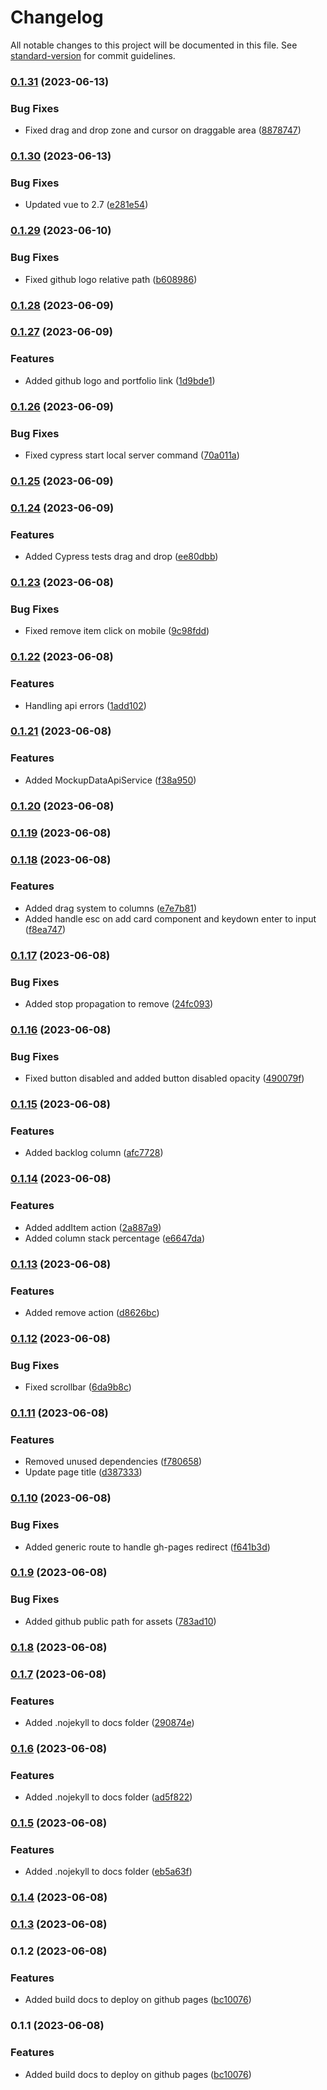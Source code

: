 # Changelog

All notable changes to this project will be documented in this file. See [standard-version](https://github.com/conventional-changelog/standard-version) for commit guidelines.

### [0.1.31](https://github.com/igortrinidad/kanban-board-code-test/compare/v0.1.30...v0.1.31) (2023-06-13)


### Bug Fixes

* Fixed drag and drop zone and cursor on draggable area ([8878747](https://github.com/igortrinidad/kanban-board-code-test/commit/887874751f0054e746b7973c9bdaac0e6ddb3037))

### [0.1.30](https://github.com/igortrinidad/kanban-board-code-test/compare/v0.1.29...v0.1.30) (2023-06-13)


### Bug Fixes

* Updated vue to 2.7 ([e281e54](https://github.com/igortrinidad/kanban-board-code-test/commit/e281e5449c59c24d046faff729c4786987cab128))

### [0.1.29](https://github.com/igortrinidad/kanban-board-code-test/compare/v0.1.28...v0.1.29) (2023-06-10)


### Bug Fixes

* Fixed github logo relative path ([b608986](https://github.com/igortrinidad/kanban-board-code-test/commit/b60898665c4a8eec08b820a325afdbed660013c5))

### [0.1.28](https://github.com/igortrinidad/kanban-board-code-test/compare/v0.1.27...v0.1.28) (2023-06-09)

### [0.1.27](https://github.com/igortrinidad/kanban-board-code-test/compare/v0.1.26...v0.1.27) (2023-06-09)


### Features

* Added github logo and portfolio link ([1d9bde1](https://github.com/igortrinidad/kanban-board-code-test/commit/1d9bde1d092e62d7057744617385b2892e77773a))

### [0.1.26](https://github.com/igortrinidad/kanban-board-code-test/compare/v0.1.25...v0.1.26) (2023-06-09)


### Bug Fixes

* Fixed cypress start local server command ([70a011a](https://github.com/igortrinidad/kanban-board-code-test/commit/70a011aad8470853f180929721caee018cca80ab))

### [0.1.25](https://github.com/igortrinidad/kanban-board-code-test/compare/v0.1.24...v0.1.25) (2023-06-09)

### [0.1.24](https://github.com/igortrinidad/kanban-board-code-test/compare/v0.1.23...v0.1.24) (2023-06-09)


### Features

* Added Cypress tests drag and drop ([ee80dbb](https://github.com/igortrinidad/kanban-board-code-test/commit/ee80dbbd385dd36e1d8e4b0c54030ae2c5aac4e6))

### [0.1.23](https://github.com/igortrinidad/kanban-board-code-test/compare/v0.1.22...v0.1.23) (2023-06-08)


### Bug Fixes

* Fixed remove item click on mobile ([9c98fdd](https://github.com/igortrinidad/kanban-board-code-test/commit/9c98fdd812977dca2580c0d78483a47963eb15fe))

### [0.1.22](https://github.com/igortrinidad/kanban-board-code-test/compare/v0.1.21...v0.1.22) (2023-06-08)


### Features

* Handling api errors ([1add102](https://github.com/igortrinidad/kanban-board-code-test/commit/1add1027e10e2f63d5008ec687c09094061d916f))

### [0.1.21](https://github.com/igortrinidad/kanban-board-code-test/compare/v0.1.20...v0.1.21) (2023-06-08)


### Features

* Added MockupDataApiService ([f38a950](https://github.com/igortrinidad/kanban-board-code-test/commit/f38a9500ad6b6496858bcc36a6dcdd4cd7521cae))

### [0.1.20](https://github.com/igortrinidad/kanban-board-code-test/compare/v0.1.19...v0.1.20) (2023-06-08)

### [0.1.19](https://github.com/igortrinidad/kanban-board-code-test/compare/v0.1.18...v0.1.19) (2023-06-08)

### [0.1.18](https://github.com/igortrinidad/kanban-board-code-test/compare/v0.1.17...v0.1.18) (2023-06-08)


### Features

* Added drag system to columns ([e7e7b81](https://github.com/igortrinidad/kanban-board-code-test/commit/e7e7b813f6fdf900182c5947003e007aba75d3b0))
* Added handle esc on add card component and keydown enter to input ([f8ea747](https://github.com/igortrinidad/kanban-board-code-test/commit/f8ea747011c3e6f14852aef7458ba2ce0149a45c))

### [0.1.17](https://github.com/igortrinidad/kanban-board-code-test/compare/v0.1.16...v0.1.17) (2023-06-08)


### Bug Fixes

* Added stop propagation to remove ([24fc093](https://github.com/igortrinidad/kanban-board-code-test/commit/24fc09379ecc7c32e2ffb3156ed8fc8981d8cf5b))

### [0.1.16](https://github.com/igortrinidad/kanban-board-code-test/compare/v0.1.15...v0.1.16) (2023-06-08)


### Bug Fixes

* Fixed button disabled and added button disabled opacity ([490079f](https://github.com/igortrinidad/kanban-board-code-test/commit/490079f51a02f257ebc66e59e87263d89f007e04))

### [0.1.15](https://github.com/igortrinidad/kanban-board-code-test/compare/v0.1.14...v0.1.15) (2023-06-08)


### Features

* Added backlog column ([afc7728](https://github.com/igortrinidad/kanban-board-code-test/commit/afc77287ae89d77c7cf622696f6358cd8a62e864))

### [0.1.14](https://github.com/igortrinidad/kanban-board-code-test/compare/v0.1.13...v0.1.14) (2023-06-08)


### Features

* Added addItem action ([2a887a9](https://github.com/igortrinidad/kanban-board-code-test/commit/2a887a986fb7996e01247423fbb1ea02d766e82e))
* Added column stack percentage ([e6647da](https://github.com/igortrinidad/kanban-board-code-test/commit/e6647daf4b4b5418e4318f825784382fcd549749))

### [0.1.13](https://github.com/igortrinidad/kanban-board-code-test/compare/v0.1.12...v0.1.13) (2023-06-08)


### Features

* Added remove action ([d8626bc](https://github.com/igortrinidad/kanban-board-code-test/commit/d8626bc4487f7525308d0ab5901e6e10be90f707))

### [0.1.12](https://github.com/igortrinidad/kanban-board-code-test/compare/v0.1.11...v0.1.12) (2023-06-08)


### Bug Fixes

* Fixed scrollbar ([6da9b8c](https://github.com/igortrinidad/kanban-board-code-test/commit/6da9b8cc69c911901c29aa5c078956afec65126a))

### [0.1.11](https://github.com/igortrinidad/kanban-board-code-test/compare/v0.1.10...v0.1.11) (2023-06-08)


### Features

* Removed unused dependencies ([f780658](https://github.com/igortrinidad/kanban-board-code-test/commit/f780658d7dc3def037fbcdf3af94144a1a808367))
* Update page title ([d387333](https://github.com/igortrinidad/kanban-board-code-test/commit/d38733320334ded237394439ce31d3fc55c1034e))

### [0.1.10](https://github.com/igortrinidad/kanban-board-code-test/compare/v0.1.9...v0.1.10) (2023-06-08)


### Bug Fixes

* Added generic route to handle gh-pages redirect ([f641b3d](https://github.com/igortrinidad/kanban-board-code-test/commit/f641b3d398e4969bfc12684ad920fb040a38a8e4))

### [0.1.9](https://github.com/igortrinidad/kanban-board-code-test/compare/v0.1.8...v0.1.9) (2023-06-08)


### Bug Fixes

* Added github public path for assets ([783ad10](https://github.com/igortrinidad/kanban-board-code-test/commit/783ad1074c8052e55d4aa4a5d706d2ab525f75dc))

### [0.1.8](https://github.com/igortrinidad/kanban-board-code-test/compare/v0.1.7...v0.1.8) (2023-06-08)

### [0.1.7](https://github.com/igortrinidad/kanban-board-code-test/compare/v0.1.6...v0.1.7) (2023-06-08)


### Features

* Added .nojekyll to docs folder ([290874e](https://github.com/igortrinidad/kanban-board-code-test/commit/290874ea389a16b5afa92b9477156e484746be27))

### [0.1.6](https://github.com/igortrinidad/kanban-board-code-test/compare/v0.1.5...v0.1.6) (2023-06-08)


### Features

* Added .nojekyll to docs folder ([ad5f822](https://github.com/igortrinidad/kanban-board-code-test/commit/ad5f8223ef253ca3272fd63eb91c777bc59f1523))

### [0.1.5](https://github.com/igortrinidad/kanban-board-code-test/compare/v0.1.4...v0.1.5) (2023-06-08)


### Features

* Added .nojekyll to docs folder ([eb5a63f](https://github.com/igortrinidad/kanban-board-code-test/commit/eb5a63f6a6d45248c4ee939a3b587c9c9f9cfc1f))

### [0.1.4](https://github.com/igortrinidad/kanban-board-code-test/compare/v0.1.3...v0.1.4) (2023-06-08)

### [0.1.3](https://github.com/igortrinidad/kanban-board-code-test/compare/v0.1.2...v0.1.3) (2023-06-08)

### 0.1.2 (2023-06-08)


### Features

* Added build docs to deploy on github pages ([bc10076](https://github.com/igortrinidad/kanban-board-code-test/commit/bc10076e80fcf05e97732f6fad408db3b3aa2264))

### 0.1.1 (2023-06-08)


### Features

* Added build docs to deploy on github pages ([bc10076](https://github.com/igortrinidad/kanban-board-code-test/commit/bc10076e80fcf05e97732f6fad408db3b3aa2264))
